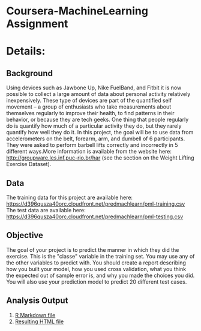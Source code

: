 # Coursera-MachineLearning Assignment

# Details:

## Background
Using devices such as Jawbone Up, Nike FuelBand, and Fitbit it is now possible to collect a large amount of data about personal activity relatively inexpensively. These type of devices are part of the quantified self movement – a group of enthusiasts who take measurements about themselves regularly to improve their health, to find patterns in their behavior, or because they are tech geeks. One thing that people regularly do is quantify how much of a particular activity they do, but they rarely quantify how well they do it. In this project, the goal will be to use data from accelerometers on the belt, forearm, arm, and dumbell of 6 participants. They were asked to perform barbell lifts correctly and incorrectly in 5 different ways.More information is available from the website here: http://groupware.les.inf.puc-rio.br/har (see the section on the Weight Lifting Exercise Dataset).


## Data
The training data for this project are available here:
https://d396qusza40orc.cloudfront.net/predmachlearn/pml-training.csv
The test data are available here:
https://d396qusza40orc.cloudfront.net/predmachlearn/pml-testing.csv


## Objective
The goal of your project is to predict the manner in which they did the exercise. This is the "classe" variable in the training set. You may use any of the other variables to predict with. You should create a report describing how you built your model, how you used cross validation, what you think the expected out of sample error is, and why you made the choices you did. You will also use your prediction model to predict 20 different test cases.

## Analysis Output
   1. [R Markdown file](https://github.com/GitanjaliMazumdar/Coursera-MachineLearning/blob/master/Coursera%20wk4%20Assignment.Rmd)
   2. [Resulting HTML file](https://github.com/GitanjaliMazumdar/Coursera-MachineLearning/blob/master/Coursera_wk4_Assignment.html)
   


